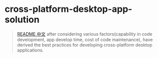 # cross-platform-desktop-app-solution
> [README 中文](,/README_zh.md)
after considering various factors(capability in code development, app develop time, cost of code maintenance), have derived the best practices for developing cross-platform desktop applications.
